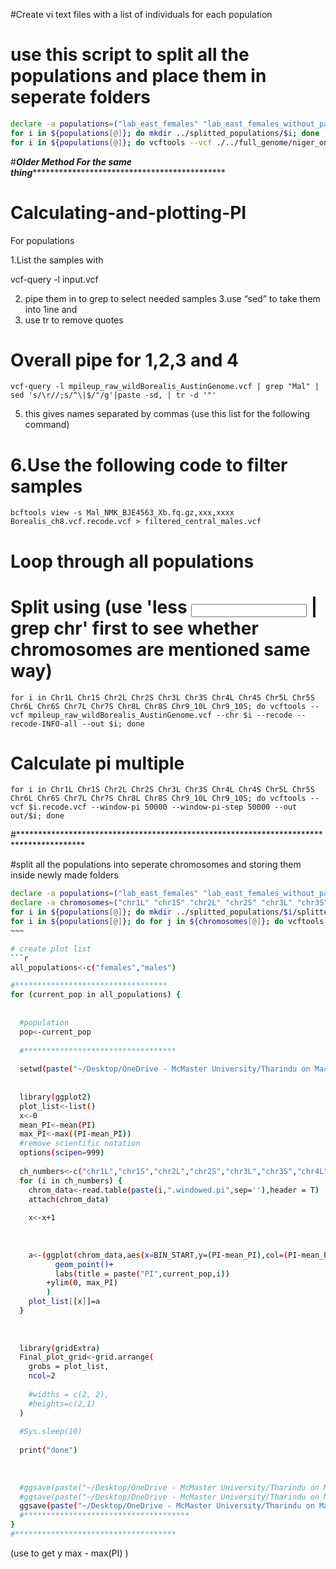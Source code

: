 #Create vi text files with a list of individuals for each population

# use this script to split all the populations and place them in seperate folders

```bash
declare -a populations=("lab_east_females" "lab_east_females_without_parents" "lab_east_males" "lab_east_males_without_parents" "lab_west_females" "lab_west_females_without_parents" "lab_west_males" "lab_west_males_without_parents" "wild_east_females" "wild_east_males" "wild_west_females" "wild_west_males")
for i in ${populations[@]}; do mkdir ../splitted_populations/$i; done 
for i in ${populations[@]}; do vcftools --vcf ./../full_genome/niger_only_trop.recode.vcf --keep ./../populations/$i --recode --out ../splitted_populations/$i/$i; done
```
#***********Older Method For the same thing*******************************************************

# Calculating-and-plotting-PI
For populations

1.List the samples with

vcf-query -l input.vcf

2. pipe them in to grep to select needed samples
3.use “sed” to take them into 1ine and
4. use tr to remove quotes


# Overall pipe for 1,2,3 and 4
```
vcf-query -l mpileup_raw_wildBorealis_AustinGenome.vcf | grep "Mal" | sed 's/\r//;s/^\|$/"/g'|paste -sd, | tr -d '"'
```

5. this gives names separated by commas
(use this list for the following command)

# 6.Use the following code to filter samples 
```
bcftools view -s Mal_NMK_BJE4563_Xb.fq.gz,xxx,xxxx Borealis_ch8.vcf.recode.vcf > filtered_central_males.vcf
```

# Loop through all populations


# Split using (use 'less <input> | grep chr' first to see whether chromosomes are mentioned same way) 
```
for i in Chr1L Chr1S Chr2L Chr2S Chr3L Chr3S Chr4L Chr4S Chr5L Chr5S Chr6L Chr6S Chr7L Chr7S Chr8L Chr8S Chr9_10L Chr9_10S; do vcftools --vcf mpileup_raw_wildBorealis_AustinGenome.vcf --chr $i --recode --recode-INFO-all --out $i; done
```

# Calculate pi multiple
```
for i in Chr1L Chr1S Chr2L Chr2S Chr3L Chr3S Chr4L Chr4S Chr5L Chr5S Chr6L Chr6S Chr7L Chr7S Chr8L Chr8S Chr9_10L Chr9_10S; do vcftools --vcf $i.recode.vcf --window-pi 50000 --window-pi-step 50000 --out out/$i; done
```
#***************************************************************************************

#split all the populations into seperate chromosomes and storing them inside newly made folders

```bash
declare -a populations=("lab_east_females" "lab_east_females_without_parents" "lab_east_males" "lab_east_males_without_parents" "lab_west_females" "lab_west_females_without_parents" "lab_west_males" "lab_west_males_without_parents" "wild_east_females" "wild_east_males" "wild_west_females" "wild_west_males")
declare -a chromosomes=("chr1L" "chr1S" "chr2L" "chr2S" "chr3L" "chr3S" "chr4L" "chr4S" "chr5L" "chr5S" "chr6L" "chr6S" "chr7L" "chr7S" "chr8L" "chr8S" "chr9_10L" "chr9_10S")
for i in ${populations[@]}; do mkdir ../splitted_populations/$i/splitted; done
for i in ${populations[@]}; do for j in ${chromosomes[@]}; do vcftools --vcf ../splitted_populations/$i/$i\.recode\.vcf --chr $j --recode --recode-INFO-all --out ../splitted_populations/$i/splitted/$j; done; done
~~~

# create plot list
```r
all_populations<-c("females","males")

#**********************************
for (current_pop in all_populations) {
  
  
  #population
  pop<-current_pop
  
  #**********************************
  
  setwd(paste("~/Desktop/OneDrive - McMaster University/Tharindu on Mac/lab/allofraseri/PI/",pop,sep = ''))
  
  
  library(ggplot2)
  plot_list<-list()
  x<-0
  mean_PI<-mean(PI)
  max_PI<-max((PI-mean_PI))
  #remove scientific notation
  options(scipen=999)
  
  ch_numbers<-c("chr1L","chr1S","chr2L","chr2S","chr3L","chr3S","chr4L","chr4S","chr5L","chr5S","chr6L","chr6S","chr7L","chr7S","chr8L","chr8S","chr9_10L","chr9_10S")
  for (i in ch_numbers) {
    chrom_data<-read.table(paste(i,".windowed.pi",sep=''),header = T)
    attach(chrom_data)
    
    x<-x+1
    
    
    
    a<-(ggplot(chrom_data,aes(x=BIN_START,y=(PI-mean_PI),col=(PI-mean_PI)))+
          geom_point()+
          labs(title = paste("PI",current_pop,i))
        +ylim(0, max_PI)
        )
    plot_list[[x]]=a
  }
  
  
  
  library(gridExtra)
  Final_plot_grid<-grid.arrange(
    grobs = plot_list,
    ncol=2
    
    #widths = c(2, 2),
    #heights=c(2,1)
  )
  
  #Sys.sleep(10)
  
  print("done")
  
  
  
  #ggsave(paste("~/Desktop/OneDrive - McMaster University/Tharindu on Mac/lab/Pi/step50000/Borealis/Different_populations/",pop,"/",pop,"_PI_mean_substracted.pdf",sep = ''),plot = Final_plot_grid,width = 15,height = 30)
  #ggsave(paste("~/Desktop/OneDrive - McMaster University/Tharindu on Mac/lab/Pi/step50000/Borealis/Different_populations/all_populations_PI-mean/",pop,"_PI_mean_substracted.pdf",sep = ''),plot = Final_plot_grid,width = 15,height = 30)
  ggsave(paste("~/Desktop/OneDrive - McMaster University/Tharindu on Mac/lab/allofraseri/PI/",pop,"PI.pdf",sep = ''),plot = Final_plot_grid,width = 15,height = 30)
  #*************************************
}
#************************************
```
(use to get y max - max(PI) )

